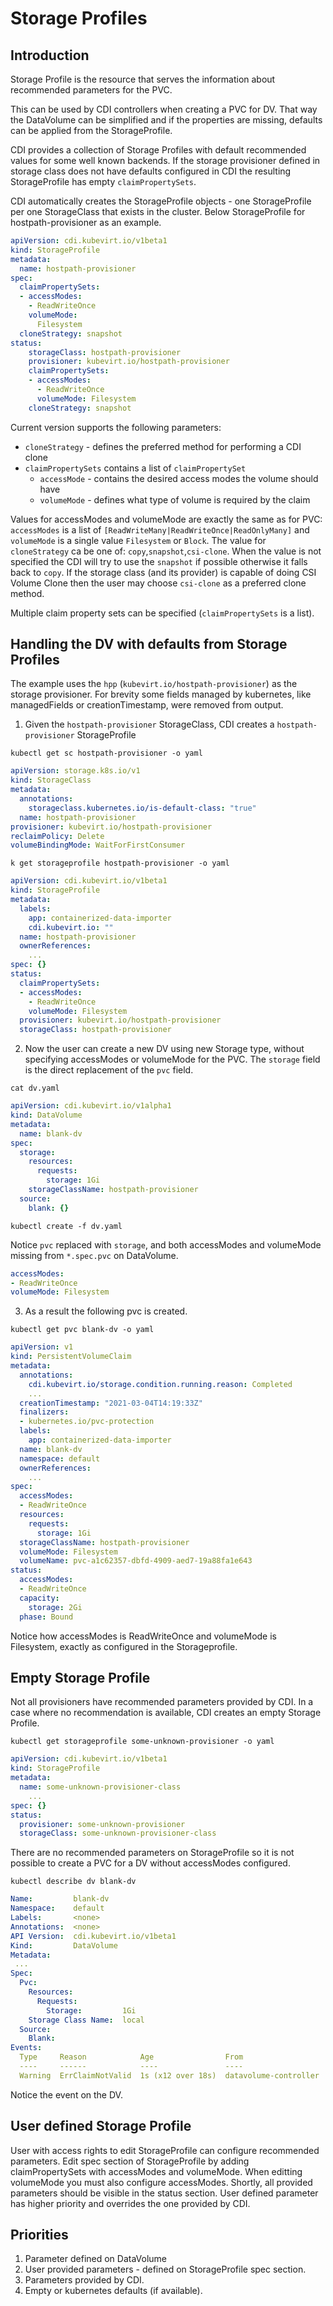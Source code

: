 # Storage Profiles

## Introduction

Storage Profile is the resource that serves the information about recommended parameters for the PVC. 

This can be used by CDI controllers when creating a PVC for DV. That way the DataVolume can be simplified and if the properties are missing,
defaults can be applied from the StorageProfile.

CDI provides a collection of Storage Profiles with default recommended values for some well known backends. 
If the storage provisioner defined in storage class does not have defaults configured in CDI the resulting StorageProfile 
has empty `claimPropertySets`.

CDI automatically creates the StorageProfile objects - one StorageProfile per 
one StorageClass that exists in the cluster. Below StorageProfile for hostpath-provisioner as an example.

```yaml
apiVersion: cdi.kubevirt.io/v1beta1
kind: StorageProfile
metadata: 
  name: hostpath-provisioner
spec:
  claimPropertySets: 
  - accessModes:
    - ReadWriteOnce
    volumeMode: 
      Filesystem
  cloneStrategy: snapshot
status:
    storageClass: hostpath-provisioner
    provisioner: kubevirt.io/hostpath-provisioner
    claimPropertySets: 
    - accessModes: 
      - ReadWriteOnce
      volumeMode: Filesystem
    cloneStrategy: snapshot
```

Current version supports the following parameters:
- `cloneStrategy` - defines the preferred method for performing a CDI clone
- `claimPropertySets` contains a list of `claimPropertySet`
  - `accessMode` - contains the desired access modes the volume should have
  - `volumeMode` - defines what type of volume is required by the claim

Values for accessModes and volumeMode are exactly the same as for PVC: `accessModes` is a list of `[ReadWriteMany|ReadWriteOnce|ReadOnlyMany]`
and `volumeMode` is a single value `Filesystem` or `Block`.
The value for `cloneStrategy` ca be one of: `copy`,`snapshot`,`csi-clone`.
When the value is not specified the CDI will try to use the `snapshot` if possible otherwise it falls back to `copy`. 
If the storage class (and its provider) is capable of doing CSI Volume Clone then the user may choose `csi-clone` as a preferred clone method.

Multiple claim property sets can be specified (`claimPropertySets` is a list).

## Handling the DV with defaults from Storage Profiles 

The example uses the `hpp` (`kubevirt.io/hostpath-provisioner`) as the storage provisioner.
For brevity some fields managed by kubernetes, like managedFields or creationTimestamp, were removed from output. 

1. Given the `hostpath-provisioner` StorageClass, CDI creates a `hostpath-provisioner` StorageProfile

`kubectl get sc hostpath-provisioner -o yaml`
```yaml
apiVersion: storage.k8s.io/v1
kind: StorageClass
metadata:
  annotations:
    storageclass.kubernetes.io/is-default-class: "true"
  name: hostpath-provisioner
provisioner: kubevirt.io/hostpath-provisioner
reclaimPolicy: Delete
volumeBindingMode: WaitForFirstConsumer
```

`k get storageprofile hostpath-provisioner -o yaml`
```yaml
apiVersion: cdi.kubevirt.io/v1beta1
kind: StorageProfile
metadata:
  labels:
    app: containerized-data-importer
    cdi.kubevirt.io: ""
  name: hostpath-provisioner
  ownerReferences: 
    ...
spec: {}
status:
  claimPropertySets:
  - accessModes:
    - ReadWriteOnce
    volumeMode: Filesystem
  provisioner: kubevirt.io/hostpath-provisioner
  storageClass: hostpath-provisioner
```

2. Now the user can create a new DV using new Storage type, without specifying accessModes or volumeMode for the PVC. 
The `storage` field is the direct replacement of the `pvc` field.

`cat dv.yaml`
```yaml
apiVersion: cdi.kubevirt.io/v1alpha1
kind: DataVolume
metadata:
  name: blank-dv
spec:
  storage:
    resources:
      requests:
        storage: 1Gi
    storageClassName: hostpath-provisioner
  source:
    blank: {}
```
`kubectl create -f dv.yaml`

Notice `pvc` replaced with `storage`, and both accessModes and volumeMode missing from `*.spec.pvc` on DataVolume.
```yaml
accessModes:
- ReadWriteOnce
volumeMode: Filesystem
```

3. As a result the following pvc is created.
   
`kubectl get pvc blank-dv -o yaml`

```yaml
apiVersion: v1
kind: PersistentVolumeClaim
metadata:
  annotations:
    cdi.kubevirt.io/storage.condition.running.reason: Completed
    ...
  creationTimestamp: "2021-03-04T14:19:33Z"
  finalizers:
  - kubernetes.io/pvc-protection
  labels:
    app: containerized-data-importer
  name: blank-dv
  namespace: default
  ownerReferences: 
    ...
spec:
  accessModes:
  - ReadWriteOnce
  resources:
    requests:
      storage: 1Gi
  storageClassName: hostpath-provisioner
  volumeMode: Filesystem
  volumeName: pvc-a1c62357-dbfd-4909-aed7-19a88fa1e643
status:
  accessModes:
  - ReadWriteOnce
  capacity:
    storage: 2Gi
  phase: Bound
```
Notice how accessModes is ReadWriteOnce and volumeMode is Filesystem, exactly as configured in the Storageprofile.

## Empty Storage Profile

Not all provisioners have recommended parameters provided by CDI. In a case where no recommendation is available, CDI creates an empty Storage Profile.

`kubectl get storageprofile some-unknown-provisioner -o yaml`
```yaml
apiVersion: cdi.kubevirt.io/v1beta1
kind: StorageProfile
metadata:
  name: some-unknown-provisioner-class
    ...
spec: {}
status:
  provisioner: some-unknown-provisioner
  storageClass: some-unknown-provisioner-class
```
There are no recommended parameters on StorageProfile so it is not possible to create a PVC for a DV without accessModes configured.   

`kubectl describe dv blank-dv`
```yaml
Name:         blank-dv
Namespace:    default
Labels:       <none>
Annotations:  <none>
API Version:  cdi.kubevirt.io/v1beta1
Kind:         DataVolume
Metadata:
 ...
Spec:
  Pvc:
    Resources:
      Requests:
        Storage:         1Gi
    Storage Class Name:  local
  Source:
    Blank:
Events:
  Type     Reason            Age                From                   Message
  ----     ------            ----               ----                   -------
  Warning  ErrClaimNotValid  1s (x12 over 18s)  datavolume-controller  DataVolume.storage spec is missing accessMode and cannot get access mode from StorageProfile local
```

Notice the event on the DV.

## User defined Storage Profile

User with access rights to edit StorageProfile can configure recommended parameters. Edit spec section of StorageProfile by adding claimPropertySets with accessModes and volumeMode.
When editting volumeMode you must also configure accessModes.
Shortly, all provided parameters should be visible in the status section. User defined parameter has higher priority and overrides the one provided by CDI. 

## Priorities

1. Parameter defined on DataVolume
2. User provided parameters - defined on StorageProfile spec section.
3. Parameters provided by CDI.
4. Empty or kubernetes defaults (if available).




